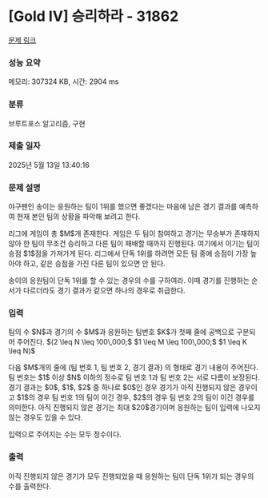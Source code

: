 # [Gold IV] 승리하라 - 31862 

[문제 링크](https://www.acmicpc.net/problem/31862) 

### 성능 요약

메모리: 307324 KB, 시간: 2904 ms

### 분류

브루트포스 알고리즘, 구현

### 제출 일자

2025년 5월 13일 13:40:16

### 문제 설명

<p>야구팬인 송이는 응원하는 팀이 1위를 했으면 좋겠다는 마음에 남은 경기 결과를 예측하여 현재 본인 팀의 상황을 파악해 보려고 한다.</p>

<p>리그에 게임이 총 $M$개 존재한다. 게임은 두 팀이 참여하고 경기는 무승부가 존재하지 않아 한 팀이 무조건 승리하고 다른 팀이 패배할 때까지 진행된다. 여기에서 이기는 팀이 승점 $1$점을 가져가게 된다. 리그에서 단독 1위를 하려면 모든 팀 중에 승점이 가장 높아야 하고, 같은 승점을 가진 다른 팀이 있으면 안 된다.</p>

<p>송이의 응원팀이 단독 1위를 할 수 있는 경우의 수를 구하여라. 이때 경기를 진행하는 순서가 다르더라도 경기 결과가 같으면 하나의 경우로 취급한다.</p>

### 입력 

 <p>팀의 수 $N$과 경기의 수 $M$과 응원하는 팀번호 $K$가 첫째 줄에 공백으로 구분되어 주어진다. $(2 \leq N \leq 100\,000;$ $1 \leq M \leq 100\,000;$ $1 \leq K \leq N)$</p>

<p>다음 $M$개의 줄에 (팀 번호 1, 팀 번호 2, 경기 결과) 의 형태로 경기 내용이 주어진다. 팀 번호는 $1$ 이상 $N$ 이하의 정수로 팀 번호 1과 팀 번호 2는 서로 다름이 보장된다. 경기 결과는 $0$, $1$, $2$ 중 하나로 $0$인 경우 경기가 아직 진행되지 않은 경우이고 $1$의 경우 팀 번호 1의 팀이 이긴 경우, $2$의 경우 팀 번호 2의 팀이 이긴 경우를 의미한다. 아직 진행되지 않은 경기는 최대 $20$경기이며 응원하는 팀이 입력에 나오지 않는 경우도 있을 수 있다.</p>

<p>입력으로 주어지는 수는 모두 정수이다.</p>

### 출력 

 <p>아직 진행되지 않은 경기가 모두 진행되었을 때 응원하는 팀이 단독 1위가 되는 경우의 수를 출력한다.</p>

